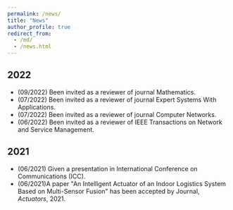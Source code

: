 ```yaml
---
permalink: /news/
title: "News"
author_profile: true
redirect_from: 
  - /md/
  - /news.html
---
```


## 2022
  * (09/2022) Been invited as a reviewer of journal Mathematics. 
  * (07/2022) Been invited as a reviewer of journal Expert Systems With Applications.
  * (07/2022) Been invited as a reviewer of journal Computer Networks.
  * (06/2022) Been invited as a reviewer of IEEE Transactions on Network and Service Management.
  <!--* (06/2022) Passed the defense of Ph.D. dissertation.-->
## 2021
  * (06/2021) Given a presentation in International Conference on Communications (ICC).
  * (06/2021)A paper "An Intelligent Actuator of an Indoor Logistics System Based on Multi-Sensor Fusion" has been accepted by Journal, <i>Actuators</i>, 2021.

